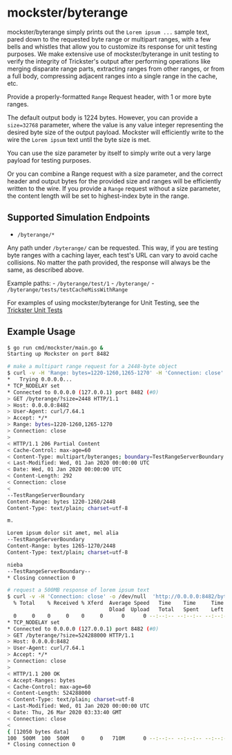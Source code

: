 # mockster/byterange

mockster/byterange simply prints out the `Lorem ipsum ...` sample text, pared down to the requested byte range or multipart ranges, with a few bells and whistles that allow you to customize its response for unit testing purposes. We make extensive use of mockster/byterange in unit testing to verify the integrity of Trickster's output after performing operations like merging disparate range parts, extracting ranges from other ranges, or from a full body, compressing adjacent ranges into a single range in the cache, etc.

Provide a properly-formatted `Range` Request header, with 1 or more byte ranges.

The default output body is 1224 bytes. However, you can provide a `size=32768` parameter, where the value is any value integer representing the desired byte size of the output payload. Mockster will efficiently write to the wire the `Lorem ipsum` text until the byte size is met.

You can use the size parameter by itself to simply write out a very large payload for testing purposes.

Or you can combine a Range request with a size parameter, and the correct header and output bytes for the provided size and ranges will be efficiently written to the wire. If you provide a `Range` request without a size parameter, the content length will be set to highest-index byte in the range.

## Supported Simulation Endpoints

- `/byterange/*`

Any path under `/byterange/` can be requested. This way, if you are testing byte ranges with a caching layer, each test's URL can vary to avoid cache collisions. No matter the path provided, the response will always be the same, as described above.

Example paths:
    - `/byterange/test/1`
    - `/byterange/`
    - `/byterange/tests/testCacheMissWithRange`

For examples of using mockster/byterange for Unit Testing, see the [Trickster Unit Tests](https://github.com/tricksterproxy/trickster/blob/master/internal/proxy/engines/objectproxycache_test.go)

## Example Usage

```bash
$ go run cmd/mockster/main.go &
Starting up Mockster on port 8482

# make a multipart range request for a 2448-byte object
$ curl -v -H 'Range: bytes=1220-1260,1265-1270' -H 'Connection: close'  'http://0.0.0.0:8482/byterange/?size=2448'
*   Trying 0.0.0.0...
* TCP_NODELAY set
* Connected to 0.0.0.0 (127.0.0.1) port 8482 (#0)
> GET /byterange/?size=2448 HTTP/1.1
> Host: 0.0.0.0:8482
> User-Agent: curl/7.64.1
> Accept: */*
> Range: bytes=1220-1260,1265-1270
> Connection: close
>
< HTTP/1.1 206 Partial Content
< Cache-Control: max-age=60
< Content-Type: multipart/byteranges; boundary=TestRangeServerBoundary
< Last-Modified: Wed, 01 Jan 2020 00:00:00 UTC
< Date: Wed, 01 Jan 2020 00:00:00 UTC
< Content-Length: 292
< Connection: close
<
--TestRangeServerBoundary
Content-Range: bytes 1220-1260/2448
Content-Type: text/plain; charset=utf-8

m.

Lorem ipsum dolor sit amet, mel alia
--TestRangeServerBoundary
Content-Range: bytes 1265-1270/2448
Content-Type: text/plain; charset=utf-8

nieba
--TestRangeServerBoundary--
* Closing connection 0

# request a 500MB response of lorem ipsum text
$ curl -v -H 'Connection: close' -o /dev/null  'http://0.0.0.0:8482/byterange/?size=524288000'
  % Total    % Received % Xferd  Average Speed   Time    Time     Time  Current
                                 Dload  Upload   Total   Spent    Left  Speed
  0     0    0     0    0     0      0      0 --:--:-- --:--:-- --:--:--     0*   Trying 0.0.0.0...
* TCP_NODELAY set
* Connected to 0.0.0.0 (127.0.0.1) port 8482 (#0)
> GET /byterange/?size=524288000 HTTP/1.1
> Host: 0.0.0.0:8482
> User-Agent: curl/7.64.1
> Accept: */*
> Connection: close
>
< HTTP/1.1 200 OK
< Accept-Ranges: bytes
< Cache-Control: max-age=60
< Content-Length: 524288000
< Content-Type: text/plain; charset=utf-8
< Last-Modified: Wed, 01 Jan 2020 00:00:00 UTC
< Date: Thu, 26 Mar 2020 03:33:40 GMT
< Connection: close
<
{ [12050 bytes data]
100  500M  100  500M    0     0   710M      0 --:--:-- --:--:-- --:--:--  710M
* Closing connection 0

```
